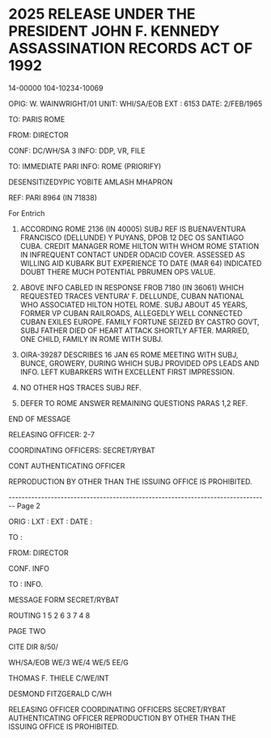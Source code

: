 # 2025 RELEASE UNDER THE PRESIDENT JOHN F. KENNEDY ASSASSINATION RECORDS ACT OF 1992

14-00000
104-10234-10069

OPIG: W. WAINWRIGHT/01
UNIT: WHI/SA/EOB
EXT : 6153
DATE: 2/FEB/1965

TO: PARIS ROME

FROM: DIRECTOR

CONF: DC/WH/SA 3 INFO: DDP, VR, FILE

TO: IMMEDIATE PARI INFO: ROME (PRIORIFY)

DESENSITIZEDYPIC YOBITE AMLASH MHAPRON

REF: PARI 8964 (IN 71838)

For Entrich

1. ACCORDING ROME 2136 (IN 40005) SUBJ REF IS BUENAVENTURA FRANCISCO (DELLUNDE) Y PUYANS, DPOB 12 DEC OS SANTIAGO CUBA. CREDIT MANAGER ROME HILTON WITH WHOM ROME STATION IN INFREQUENT CONTACT UNDER ODACID COVER. ASSESSED AS WILLING AID KUBARK BUT EXPERIENCE TO DATE (MAR 64) INDICATED DOUBT THERE MUCH POTENTIAL PBRUMEN OPS VALUE.

2. ABOVE INFO CABLED IN RESPONSE FROB 7180 (IN 36061) WHICH REQUESTED TRACES VENTURA' F. DELLUNDE, CUBAN NATIONAL WHO ASSOCIATED HILTON HOTEL ROME. SUBJ ABOUT 45 YEARS, FORMER VP CUBAN RAILROADS, ALLEGEDLY WELL CONNECTED CUBAN EXILES EUROPE. FAMILY FORTUNE SEIZED BY CASTRO GOVT, SUBJ FATHER DIED OF HEART ATTACK SHORTLY AFTER. MARRIED, ONE CHILD, FAMILY IN ROME WITH SUBJ.

3. OIRA-39287 DESCRIBES 16 JAN 65 ROME MEETING WITH SUBJ, BUNCE, GROWERY, DURING WHICH SUBJ PROVIDED OPS LEADS AND INFO. LEFT KUBARKERS WITH EXCELLENT FIRST IMPRESSION.

4. NO OTHER HQS TRACES SUBJ REF.

5. DEFER TO ROME ANSWER REMAINING QUESTIONS PARAS 1,2 REF.

END OF MESSAGE

RELEASING OFFICER: 2-7

COORDINATING OFFICERS: SECRET/RYBAT

CONT AUTHENTICATING OFFICER

REPRODUCTION BY OTHER THAN THE ISSUING OFFICE IS PROHIBITED.


-------------------------------------------------------------------------------- Page 2

ORIG :
LXT :
EXT :
DATE :

TO :

FROM: DIRECTOR

CONF.
INFO

TO :
INFO.

MESSAGE FORM
SECRET/RYBAT

ROUTING
1
5
2
6
3
7
4
8

PAGE TWO

CITE DIR
8/50/

WH/SA/EOB
WE/3
WE/4
WE/5
EE/G


THOMAS F. THIELE
C/WE/INT

DESMOND FITZGERALD
C/WH

RELEASING OFFICER
COORDINATING OFFICERS
SECRET/RYBAT
AUTHENTICATING OFFICER
REPRODUCTION BY OTHER THAN THE ISSUING OFFICE IS PROHIBITED.
